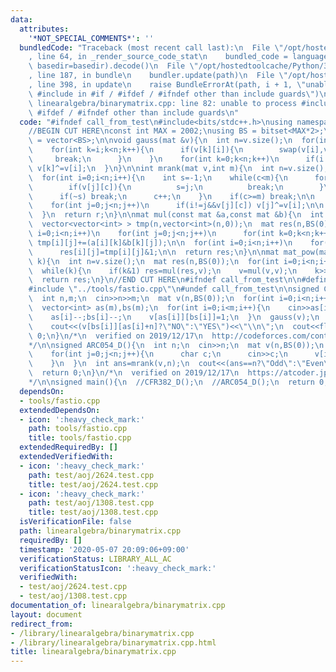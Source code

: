 ```yaml
---
data:
  attributes:
    '*NOT_SPECIAL_COMMENTS*': ''
  bundledCode: "Traceback (most recent call last):\n  File \"/opt/hostedtoolcache/Python/3.8.5/x64/lib/python3.8/site-packages/onlinejudge_verify/documentation/build.py\"\
    , line 64, in _render_source_code_stat\n    bundled_code = language.bundle(stat.path,\
    \ basedir=basedir).decode()\n  File \"/opt/hostedtoolcache/Python/3.8.5/x64/lib/python3.8/site-packages/onlinejudge_verify/languages/cplusplus.py\"\
    , line 187, in bundle\n    bundler.update(path)\n  File \"/opt/hostedtoolcache/Python/3.8.5/x64/lib/python3.8/site-packages/onlinejudge_verify/languages/cplusplus_bundle.py\"\
    , line 398, in update\n    raise BundleErrorAt(path, i + 1, \"unable to process\
    \ #include in #if / #ifdef / #ifndef other than include guards\")\nonlinejudge_verify.languages.cplusplus_bundle.BundleErrorAt:\
    \ linearalgebra/binarymatrix.cpp: line 82: unable to process #include in #if /\
    \ #ifdef / #ifndef other than include guards\n"
  code: "#ifndef call_from_test\n#include<bits/stdc++.h>\nusing namespace std;\n#endif\n\
    //BEGIN CUT HERE\nconst int MAX = 2002;\nusing BS = bitset<MAX*2>;\nusing mat\
    \ = vector<BS>;\n\nvoid gauss(mat &v){\n  int n=v.size();\n  for(int i=0;i<n;i++){\n\
    \    for(int k=i;k<n;k++){\n      if(v[k][i]){\n        swap(v[i],v[k]);\n   \
    \     break;\n      }\n    }\n    for(int k=0;k<n;k++)\n      if(i!=k&&v[k][i])\
    \ v[k]^=v[i];\n  }\n}\n\nint mrank(mat v,int m){\n  int n=v.size();\n  int r=0,c=0;\n\
    \  for(int i=0;i<n;i++){\n    int s=-1;\n    while(c<m){\n      for(int j=i;j<n;j++){\n\
    \        if(v[j][c]){\n          s=j;\n          break;\n        }\n      }\n\
    \      if(~s) break;\n      c++;\n    }\n    if(c>=m) break;\n\n    swap(v[i],v[s]);\n\
    \    for(int j=0;j<n;j++)\n      if(i!=j&&v[j][c]) v[j]^=v[i];\n\n    r++;c++;\n\
    \  }\n  return r;\n}\n\nmat mul(const mat &a,const mat &b){\n  int n=a.size();\n\
    \  vector<vector<int> > tmp(n,vector<int>(n,0));\n  mat res(n,BS(0));\n  for(int\
    \ i=0;i<n;i++)\n    for(int j=0;j<n;j++)\n      for(int k=0;k<n;k++)\n       \
    \ tmp[i][j]+=(a[i][k]&b[k][j]);\n\n  for(int i=0;i<n;i++)\n    for(int j=0;j<n;j++)\n\
    \      res[i][j]=tmp[i][j]&1;\n\n  return res;\n}\n\nmat mat_pow(mat v,long long\
    \ k){\n  int n=v.size();\n  mat res(n,BS(0));\n  for(int i=0;i<n;i++)\n    res[i][i]=1;\n\
    \  while(k){\n    if(k&1) res=mul(res,v);\n    v=mul(v,v);\n    k>>=1;\n  }\n\
    \  return res;\n}\n//END CUT HERE\n#ifndef call_from_test\n\n#define call_from_test\n\
    #include \"../tools/fastio.cpp\"\n#undef call_from_test\n\nsigned CFR382_D(){\n\
    \  int n,m;\n  cin>>n>>m;\n  mat v(n,BS(0));\n  for(int i=0;i<n;i++) v[i][n+i]=1;\n\
    \  vector<int> as(m),bs(m);\n  for(int i=0;i<m;i++){\n    cin>>as[i]>>bs[i];\n\
    \    as[i]--;bs[i]--;\n    v[as[i]][bs[i]]=1;\n  }\n  gauss(v);\n  for(int i=0;i<m;i++)\n\
    \    cout<<(v[bs[i]][as[i]+n]?\"NO\":\"YES\")<<\"\\n\";\n  cout<<flush;\n  return\
    \ 0;\n}\n/*\n  verified on 2019/12/17\n  http://codeforces.com/contest/736/problem/D\n\
    */\n\nsigned ARC054_D(){\n  int n;\n  cin>>n;\n  mat v(n,BS(0));\n  for(int i=0;i<n;i++){\n\
    \    for(int j=0;j<n;j++){\n      char c;\n      cin>>c;\n      v[i][j]=c-'0';\n\
    \    }\n  }\n  int ans=mrank(v,n);\n  cout<<(ans==n?\"Odd\":\"Even\")<<endl;\n\
    \  return 0;\n}\n/*\n  verified on 2019/12/17\n  https://atcoder.jp/contests/arc054/tasks/arc054_c\n\
    */\n\nsigned main(){\n  //CFR382_D();\n  //ARC054_D();\n  return 0;\n}\n\n#endif\n"
  dependsOn:
  - tools/fastio.cpp
  extendedDependsOn:
  - icon: ':heavy_check_mark:'
    path: tools/fastio.cpp
    title: tools/fastio.cpp
  extendedRequiredBy: []
  extendedVerifiedWith:
  - icon: ':heavy_check_mark:'
    path: test/aoj/2624.test.cpp
    title: test/aoj/2624.test.cpp
  - icon: ':heavy_check_mark:'
    path: test/aoj/1308.test.cpp
    title: test/aoj/1308.test.cpp
  isVerificationFile: false
  path: linearalgebra/binarymatrix.cpp
  requiredBy: []
  timestamp: '2020-05-07 20:09:06+09:00'
  verificationStatus: LIBRARY_ALL_AC
  verificationStatusIcon: ':heavy_check_mark:'
  verifiedWith:
  - test/aoj/2624.test.cpp
  - test/aoj/1308.test.cpp
documentation_of: linearalgebra/binarymatrix.cpp
layout: document
redirect_from:
- /library/linearalgebra/binarymatrix.cpp
- /library/linearalgebra/binarymatrix.cpp.html
title: linearalgebra/binarymatrix.cpp
---
```

